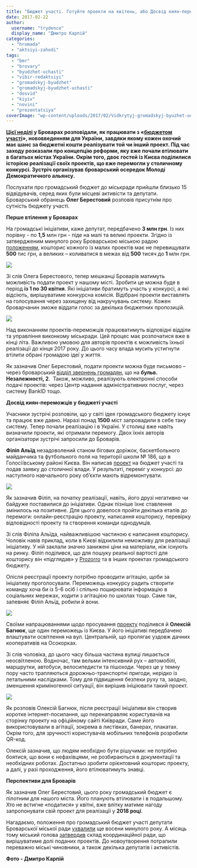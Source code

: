 ```yaml
---
title: "Бюджет участі. Готуйте проекти на квітень, або Досвід киян-переможців - ФОТО"
date: 2017-02-22
author: 
  username: "trydence"
  display_name: "Дмитро Карпій"
categories: 
  - "hromada"
  - "aktsiyi-zahodi"
tags: 
  - "bmr"
  - "brovary"
  - "byudzhet-uchasti"
  - "vibir-redaktsiyi"
  - "gromadskyj-byudzhet"
  - "gromadskyj-byudzhet-uchasti"
  - "dosvid"
  - "kiyiv"
  - "novini"
  - "prezentatsiya"
coverImage: "wp-content/uploads/2017/02/Vidkrytyj-gromadskyj-byuzhet-uchasti-prezentatsiya-19.02.2017_00035.jpg"
---
```


**[Цієї неділі](https://mpz.brovary.org/anons-aktyvnu-gromadu-zaproshuyut-dialogu-pro-gromadskyj-byudzhet-uchasti/) у Броварах розповідали, як працювати з «[бюджетом участі](https://mpz.brovary.org/gromadskyj-byudzhet-uchasti-mozhe-zapratsyuvaty-v-brovarah-vzhe-nastupnogo-roku/)», нововведенням для України, завдяки якому кожен охочий має шанс за бюджетні кошти реалізувати той чи інший проект. Під час заходу розказали про концепцію реформи, яку вже почали втілювати в багатьох містах України. Окрім того, двоє гостей із Києва поділилися історією реалізації своїх проектів, що вже перемогли у столичному конкурсі. Зустріч організував броварський осередок Молоді Демократичного альянсу.**

Послухати про громадський бюджет до міськради прийшли близько 15 відвідувачів, серед яких були місцеві активісти та депутати. Броварський обранець **Олег Берестовий** розповів присутнім про сутність бюджету участі.

**Перше втілення у Броварах**

На громадські ініціативи, каже депутат, передбачено **3 млн грн**. Із них порівну - по **1,5** млн грн - піде на малі та великі проекти. Згідно із затвердженим минулого року Броварською міською радою [положенням](https://onedrive.live.com/view.aspx?resid=76CC13A1B9E773BD!2899&ithint=file%2cdocx&app=Word&authkey=!ABzvptdoqzmR61U), кошторис кожного із малих проектів має не перевищувати **500** тис грн, а великих – коливатися в межах від **500** тисяч до **1** млн грн.

[![](https://mpz.brovary.org/wp-content/uploads/2017/02/Vidkrytyj-gromadskyj-byuzhet-uchasti-prezentatsiya-19.02.2017_00014.jpg)](https://mpz.brovary.org/wp-content/uploads/2017/02/Vidkrytyj-gromadskyj-byuzhet-uchasti-prezentatsiya-19.02.2017_00014.jpg)

Зі слів Олега Берестового, тепер мешканці Броварів матимуть можливість подати проект у нашому місті. Зробити це можна буде в період **із 1 по 30 квітня**. Які ініціативи братимуть участь у конкурсі, а які відсіють, вирішуватиме конкурсна комісія. Відібрані проекти виставлять на голосування через захищену від накручувань систему. Кожен броварчанин зможе віддати голос за декілька бюджетних пропозицій.

[![](https://mpz.brovary.org/wp-content/uploads/2017/02/Vidkrytyj-gromadskyj-byuzhet-uchasti-prezentatsiya-19.02.2017_00063.jpg)](https://mpz.brovary.org/wp-content/uploads/2017/02/Vidkrytyj-gromadskyj-byuzhet-uchasti-prezentatsiya-19.02.2017_00063.jpg)

Над виконанням проектів-переможців працюватимуть відповідні відділи та управління виконкому міськради. Цей процес має розпочатися вже в кінці літа. Важливою умовою для авторів проектів є можливість їхньої реалізації до кінця 2017 року. До цього часу влада мусить устигнути втілити обрані громадою ідеї у життя.

Як зазначив Олег Берестовий, подати проекти можна буде письмово – через броварський [відділ звернень громадян](https://mpz.brovary.org/zvernennya-gromadyan-yak-podaty-skargu-chy-nadaty-propozytsiyu-brovarskoyi-miskoyi-rady/), що на **бульв. Незалежності, 2**.  Також, можливо, реалізують електронні способи подачі проектів: через Центр надання адміністративних послуг, через систему BankID тощо.

**Досвід киян-переможців у бюджеті участі**

Учасники зустрічі розповіли, що у світі ідея громадського бюджету існує та працює вже давно. Наразі понад **1500** міст запровадили в себе таку систему. Тепер почали реалізацію і в Україні. У столиці вже навіть визначили проекти, які отримали перемогу. Двох їхніх авторів організатори зустрічі запросили до Броварів.

**Філіп Альїд** незадоволений станом бігових доріжок, баскетбольного майданчика та футбольного поля на території школи № 186, що в Голосіївському районі Києва. Він написав [проект](https://gb.kievcity.gov.ua/projects/show/461) на бюджет участі та подав заявку до столичної влади. У результаті, переміг у конкурсі: до наступного навчального року об’єкти мають відремонтувати.

[![](https://mpz.brovary.org/wp-content/uploads/2017/02/Vidkrytyj-gromadskyj-byuzhet-uchasti-prezentatsiya-19.02.2017_00025.jpg)](https://mpz.brovary.org/wp-content/uploads/2017/02/Vidkrytyj-gromadskyj-byuzhet-uchasti-prezentatsiya-19.02.2017_00025.jpg)

Як зазначив Філіп, на початку реалізації, навіть, його друзі негативно чи байдуже поставилися до ініціативи. Однак пізніше їхнє ставлення змінилось на позитивне. Для цього довелося пройти декілька етапів до перемоги: онлайн-реєстрацію проекту, написання кошторису, перевірку відповідності проекту та створення команди однодумців.

Зі слів Філіпа Альїда, найважливішою частиною є написання кошторису. Чоловік навів приклад, коли в Києві відхилили неможливу для реалізації ініціативу. У ній заклали значно занижені ціни на матеріали, ніж існують на ринку. Філіп поділився, що для пошуку реальної вартості для кошторису він «підглядав» у [Prozorro](https://mpz.brovary.org/chy-ye-problemy-z-prozorro-u-brovarah-zyasovuvaly-razom-iz-rozrobnykom-systemy-oleksandrom-starodubtsevym/) та в інших проектах громадського бюджету.

Опісля реєстрації проекту потрібно проводити агітацію, щоби за ініціативу проголосували. Переможець конкурсу радить створити команду хоча би із 5-6 осіб і спільно поширювати інформацію в соціальних мережах, ходити з агітацією по школах тощо. Саме так, запевняє Філіп Альїд, робили й вони.

[![](https://mpz.brovary.org/wp-content/uploads/2017/02/Vidkrytyj-gromadskyj-byuzhet-uchasti-prezentatsiya-19.02.2017_00051.jpg)](https://mpz.brovary.org/wp-content/uploads/2017/02/Vidkrytyj-gromadskyj-byuzhet-uchasti-prezentatsiya-19.02.2017_00051.jpg)

Своїми напрацюваннями щодо просування [проекту](https://gb.kievcity.gov.ua/projects/show/341) поділився й **Олексій Багнюк**, ще один переможець із Києва. У його ініціативі передбачено влаштувати освітлення на вул. Центральній, що пролягає уздовж дачних кооперативів на Осокорках.

Зі слів чоловіка, до цього часу більша частина вулиці лишається неосвітленою. Водночас, там вельми інтенсивний рух – автомобілі, маршрутки, автобуси, велосипедисти та пішоходи. Через це у темну пору часто трапляються дорожньо-транспортні пригоди, нерідко із летальними наслідками. Тому для підвищення безпеки руху та, заодно, зменшення криміногенної ситуації, він вирішив ініціювати такий проект.

[![](https://mpz.brovary.org/wp-content/uploads/2017/02/Vidkrytyj-gromadskyj-byuzhet-uchasti-prezentatsiya-19.02.2017_00075.jpg)](https://mpz.brovary.org/wp-content/uploads/2017/02/Vidkrytyj-gromadskyj-byuzhet-uchasti-prezentatsiya-19.02.2017_00075.jpg)

Як розповів Олексій Багнюк, після реєстрації ініціативи він створив коротке інтернет-посилання, що перенаправляє користувачів на сторінку проекту на офіційному сайті Київради. Саме його використовували в агітації, зокрема в листівках, банерах, плакатах. Окрім того, для зручності користувачів мобільних телефонів розробили QR-код.

Олексій зазначив, що людям необхідно бути рішучими: не потрібно боятися, що вони є нефахівцями, не розбираються в документації та необхідних роботах. Достатньо зробити орієнтовний кошторис проекту, а далі, у разі проходження, його втілюватимуть знавці.

**Перспективи для Броварів**

Як зазначив Олег Берестовий, цього року громадський бюджет є пілотним для нашого міста. Його планують втілювати і в подальшому. Хто не встигне «податися» у квітні, вже влітку матиме нагоду запропонувати свій проект для реалізації у **2018 році**.

Нагадаємо, положення про громадський бюджет участі депутати Броварської міської ради [ухвалили](https://mpz.brovary.org/gromadskyj-byudzhet-2017-brovarchany-mozhut-gotuvaty-svoyi-propozytsiyi/) ще восени минулого року. А місяць тому міський голова [затвердив](http://brovary-rada.gov.ua/documents/26615.html) склад координаційної ради, що вирішуватиме долі поданих проектів. До новоутворення потрапили переважно міські чиновники, а також декілька депутатів і активістів.

**Фото - Дмитро Карпій**
